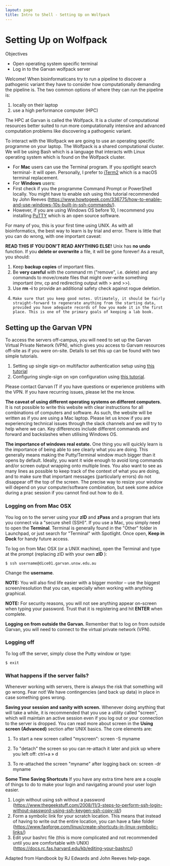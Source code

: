 ```yaml
---
layout: page
title: Intro to Shell - Setting Up on Wolfpack
---
```


Setting Up on Wolfpack
=====================

Objectives 
- Open operating system specific terminal
- Log in to the Garvan wolfpack server


Welcome!
When bioinformaticans try to run a pipeline to discover a pathogenic variant they have to consider how computationally demanding the pipeline is. The two common options of where they can run the pipeline is:

1) locally on their laptop
2) use a high performance computer (HPC) 

The HPC at Garvan is called the Wolfpack. It is a cluster of computational resources better suited to run more computationally intensive and advanced computation problems like discovering a pathogenic variant.

To interact with the Wolfpack we are going to use an operating specific programme on your laptop. The Wolfpack is a shared computational cluster. 
We will be using Bash which is a language that interacts with Linux operating system which is found on the Wolfpack cluster.

- For **Mac** users can use the Terminal program. If you spotlight search terminal- it will open. Personally, I prefer to [iTerm2](https://iterm2.com/) which is a macOS terminal replacement. 
- For **Windows** users:
 - First check if you the programme Command Prompt or PowerShell locally. You might have to enable ssh using this tutorial recommended by John Reeves (https://www.howtogeek.com/336775/how-to-enable-and-use-windows-10s-built-in-ssh-commands/). 
 - However, if you are using Windows OS before 10, I recommend you installing [PuTTY](https://www.putty.org/) which is an open source software. 

For many of you, this is your first time using UNIX. As with all bioinformatics, the best way to learn is by trial and error. There is little that you can do wrong, with one important caveat:

**READ THIS IF YOU DON'T READ ANYTHING ELSE!**
 Unix has  **no undo**  function. If you  **delete or overwrite**  a file, it will be gone forever! As a result, you should:
 1.    Keep  **backup copies**  of important files.
 2.    Be  **very careful**  with the command rm ("remove", i.e. delete) and any commands to move/create files that might over-write something important (mv, cp and redirecting output with \> and \>\>).
 3.    Use  **rm -i**  to provide an additional safety check against rogue deletion.
 4.     Make sure that you keep good notes. Ultimately, it should be fairly straight-forward to regenerate anything from the starting data, provided you have adequate records of how you made it in the first place. This is one of the primary goals of keeping a lab book.

## Setting up the Garvan VPN

To access the servers off-campus, you will need to set up the Garvan Virtual Private Network (VPN), which gives you access to Garvam resources off-site as if you were on-site. Details to set this up can be found with two simple tutorials.

1. Setting up single sign-on multifactor authentication setup using [this tutorial](https://intranet.gimr.garvan.org.au/display/ithelp/Single+Sign-On+Multifactor+Authentication+Setup)
2. Configuring single-sign on vpn configuration using [this tutorial](https://intranet.gimr.garvan.org.au/display/ithelp/Single+Sign-On+VPN+Configuration).

Please contact Garvan IT if you have questions or experience problems with the VPN. If you have recurring issues, please let the me know. 

**The caveat of using different operating systems on different computers.**
It is not possible to write this website with clear instructions for all combinations of computers and software. As such, the website will be written as if you are using a Mac laptop. Please let us know if you are experiencing technical issues through the slack channels and we will try to help where we can. Key differences include different commands and forward and backslashes when utilising Windows OS. 

**The importance of windows real estate.**
 One thing you will quickly learn is the importance of being able to see clearly what you are doing. This generally means making the Putty/Terminal window much bigger than it opens by default. Ideally, you want it wide enough to avoid long commands and/or screen output wrapping onto multiple lines. You also want to see as many lines as possible to keep track of the context of what you are doing, and to make sure that important messages (particularly errors) do not disappear off the top of the screen. The precise way to resize your window will depend on your computer/software combination, but seek some advice during a prac session if you cannot find out how to do it.



### Logging on from Mac OSX

You log on to the server using your **zID** and **zPass** and a program that lets you connect via a "secure shell (SSH)".  If you use a Mac, you simply need to open the **Terminal**. Terminal is generally found in the "Other" folder in Launchpad, or just search for "Terminal" with Spotlight. Once open, **Keep in Dock** for handy future access.

To log on from Mac OSX (or a UNIX machine), open the Terminal and type at the prompt (replacing zID with your own **zID** ):

```
$ ssh username@dice01.garvan.unsw.edu.au
```

Change the **username**. 

**NOTE:** You will also find life easier with a bigger monitor – use the biggest screen/resolution that you can, especially when working with anything graphical.

**NOTE:** For security reasons, you will not see anything appear on-screen when typing your password. Trust that it is registering and hit **ENTER** when complete.

**Logging on from outside the Garvan.**
 Remember that to log on from outside Garvan, you will need to connect to the virtual private network (VPN).
 

 
### Logging off

To log off the server, simply close the Putty window or type:

```
$ exit
```
 
### What happens if the server fails?
Whenever working with servers, there is always the risk that something will go wrong. Fear not! We have contingencies (and back up data) in place in case something goes wrong. 

**Saving your session and sanity with screen.**
 Whenever doing anything that will take a while, it is recommended that you use a utility called "screen", which will maintain an active session even if you log out or your connection to the server is dropped. You can read more about screen in the **Using screen (Advanced)** section after UNIX basics. The core elements are:

1. To start a new screen called "myscreen": screen -S myname

2. To "detach" the screen so you can re-attach it later and pick up where you left off: ctrl+a » d

3. To re-attached the screen "myname" after logging back on: screen -dr myname


**Some Time Saving Shortcuts**
If you have any extra time here are a couple of things to do to make your login and navigating around your user login easier. 

1) Login without using ssh without a password (https://www.thegeekstuff.com/2008/11/3-steps-to-perform-ssh-login-without-password-using-ssh-keygen-ssh-copy-id/)
2) Form a symbolic link for your scratch location. This means that instead of having to write out the entire location, you can have a fake folder (https://www.faqforge.com/linux/create-shortcuts-in-linux-symbolic-links/)
3) Edit your bashrc file (this is more complicated and not recommended until you are comfortable with UNIX) (https://docs.rc.fas.harvard.edu/kb/editing-your-bashrc/)


Adapted from Handbook by RJ Edwards and John Reeves help-page.

